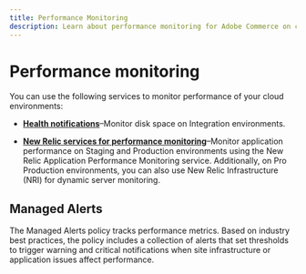 ```yaml
---
title: Performance Monitoring
description: Learn about performance monitoring for Adobe Commerce on cloud infrastructure.
---
```

# Performance monitoring

You can use the following services to monitor performance of your cloud environments:

- **[Health notifications](https://devdocs.magento.com/cloud/integrations/health-notifications.html)**–Monitor disk space on Integration environments.

- **[New Relic services for performance monitoring](https://devdocs.magento.com/cloud/project/new-relic.html)**–Monitor application performance on Staging and Production environments using the New Relic Application Performance Monitoring service. Additionally, on Pro Production environments, you can also use New Relic Infrastructure (NRI) for dynamic server monitoring.

## Managed Alerts

The Managed Alerts policy tracks performance metrics. Based on industry best practices, the policy includes a collection of alerts that set thresholds to trigger warning and critical notifications when site infrastructure or application issues affect performance.
